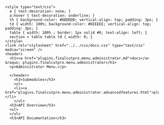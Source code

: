    <style type="text/css">
      a { text-decoration: none; }
      a:hover { text-decoration: underline; }
      th { background-color: #DDDDDD; vertical-align: top; padding: 3px; }
      td { width: 100%; background-color: #EEEEEE; vertical-align: top; padding: 3px; }
      table { width: 100% ; border: 1px solid #0; text-align: left; }
      section > table table td { width: 0; }
    </style>
    <link rel="stylesheet" href="../../css/docs.css" type="text/css" media="screen" />
    <header>
      <h1><a href="plugins.finalcutpro.menu.administrator.md">docs</a> &raquo; plugins.finalcutpro.menu.administrator</h1>
      <p>Administrator Menu.</p>

      </header>
        <h3>Submodules</h3>
        <ul>
        <li><a href="plugins.finalcutpro.menu.administrator.advancedfeatures.html">plugins.finalcutpro.menu.administrator.advancedfeatures</a></li>
        </ul>
      <h3>API Overview</h3>
      <ul>
      </ul>
      <h3>API Documentation</h3>

